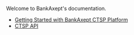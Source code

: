 Welcome to BankAxept's documentation.

* [Getting Started with BankAxept CTSP Platform](./getting_started.md)
* [CTSP API](./swagger/ctsp-token-api)
